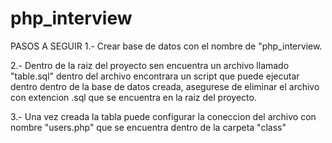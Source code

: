 # php_interview

PASOS A SEGUIR
1.- Crear base de datos con el nombre de "php_interview.

2.- Dentro de la raiz del proyecto sen encuentra un archivo llamado "table.sql" dentro del archivo encontrara un script que puede ejecutar dentro dentro de la base de datos creada, asegurese de eliminar el archivo con extencion .sql que se encuentra en la raiz del proyecto.

3.- Una vez creada la tabla puede configurar la coneccion del archivo con nombre "users.php" que se encuentra dentro de la carpeta "class"
